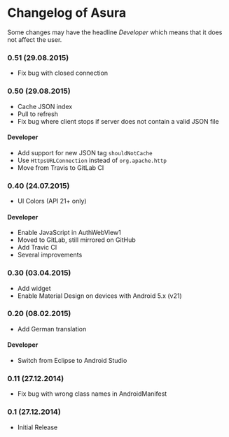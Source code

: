 # Changelog of Asura

Some changes may have the headline *Developer* which means that it does not
affect the user.

### 0.51 (29.08.2015)

- Fix bug with closed connection

### 0.50 (29.08.2015)

- Cache JSON index
- Pull to refresh
- Fix bug where client stops if server does not contain a valid JSON file

#### Developer

- Add support for new JSON tag `shouldNotCache`
- Use `HttpsURLConnection` instead of `org.apache.http`
- Move from Travis to GitLab CI

### 0.40 (24.07.2015)

- UI Colors (API 21+ only)

#### Developer

- Enable JavaScript in AuthWebView1
- Moved to GitLab, still mirrored on GitHub
- Add Travic CI
- Several improvements

### 0.30 (03.04.2015)

- Add widget
- Enable Material Design on devices with Android 5.x (v21)

### 0.20 (08.02.2015)

- Add German translation

#### Developer

- Switch from Eclipse to Android Studio

### 0.11 (27.12.2014)

- Fix bug with wrong class names in AndroidManifest

### 0.1 (27.12.2014)

- Initial Release
